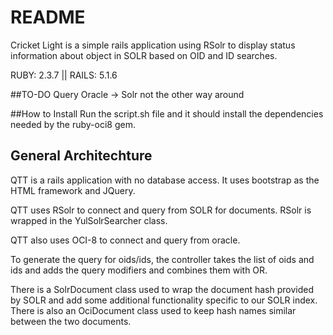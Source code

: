 # README
Cricket Light is a simple rails application using RSolr to display status information about object in SOLR based on OID and ID searches.

RUBY: 2.3.7 ||
RAILS: 5.1.6

##TO-DO
Query Oracle -> Solr not the other way around

##How to Install
Run the script.sh file and it should install the dependencies needed by the ruby-oci8 gem.

## General Architechture
QTT is a rails application with no database access.  It uses bootstrap as the HTML framework and JQuery.

QTT uses RSolr to connect and query from SOLR for documents. RSolr is wrapped in the YulSolrSearcher class.

QTT also uses OCI-8 to connect and query from oracle.

To generate the query for oids/ids, the controller takes the list of oids and ids and adds the query modifiers and combines them with OR.  

There is a SolrDocument class used to wrap the document hash provided by SOLR and add some additional functionality specific to our SOLR index.
There is also an OciDocument class used to keep hash names similar between the two documents.